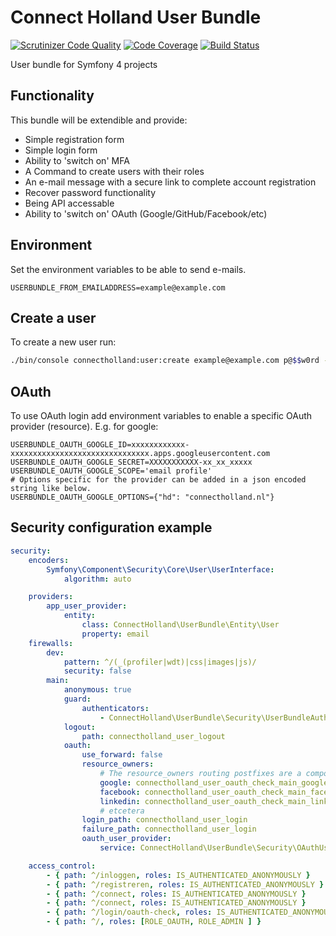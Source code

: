 # Connect Holland User Bundle

[![Scrutinizer Code Quality](https://scrutinizer-ci.com/g/ConnectHolland/user-bundle/badges/quality-score.png?b=master)](https://scrutinizer-ci.com/g/ConnectHolland/user-bundle/?branch=master)
[![Code Coverage](https://scrutinizer-ci.com/g/ConnectHolland/user-bundle/badges/coverage.png?b=master)](https://scrutinizer-ci.com/g/ConnectHolland/user-bundle/?branch=master)
[![Build Status](https://scrutinizer-ci.com/g/ConnectHolland/user-bundle/badges/build.png?b=master)](https://scrutinizer-ci.com/g/ConnectHolland/user-bundle/build-status/master)

User bundle for Symfony 4 projects

## Functionality

This bundle will be extendible and provide:

- Simple registration form
- Simple login form
- Ability to 'switch on' MFA
- A Command to create users with their roles
- An e-mail message with a secure link to complete account registration
- Recover password functionality
- Being API accessable
- Ability to 'switch on' OAuth (Google/GitHub/Facebook/etc)

## Environment

Set the environment variables to be able to send e-mails.

```dotenv
USERBUNDLE_FROM_EMAILADDRESS=example@example.com
```

## Create a user

To create a new user run:

```bash
./bin/console connectholland:user:create example@example.com p@$$w0rd --role=ROLE_USER
```

## OAuth

To use OAuth login add environment variables to enable a specific OAuth provider (resource). E.g. for google:
```dotenv
USERBUNDLE_OAUTH_GOOGLE_ID=xxxxxxxxxxxx-xxxxxxxxxxxxxxxxxxxxxxxxxxxxxxx.apps.googleusercontent.com
USERBUNDLE_OAUTH_GOOGLE_SECRET=XXXXXXXXXXX-xx_xx_xxxxx
USERBUNDLE_OAUTH_GOOGLE_SCOPE='email profile'
# Options specific for the provider can be added in a json encoded string like below.
USERBUNDLE_OAUTH_GOOGLE_OPTIONS={"hd": "connectholland.nl"}
```

## Security configuration example

```yaml
security:
    encoders:
        Symfony\Component\Security\Core\User\UserInterface:
            algorithm: auto

    providers:
        app_user_provider:
            entity:
                class: ConnectHolland\UserBundle\Entity\User
                property: email
    firewalls:
        dev:
            pattern: ^/(_(profiler|wdt)|css|images|js)/
            security: false
        main:
            anonymous: true
            guard:
                authenticators:
                    - ConnectHolland\UserBundle\Security\UserBundleAuthenticator
            logout:
                path: connectholland_user_logout
            oauth:
                use_forward: false
                resource_owners:
                    # The resource_owners routing postfixes are a composition of the firewall name and the resource name
                    google: connectholland_user_oauth_check_main_google
                    facebook: connectholland_user_oauth_check_main_facebook
                    linkedin: connectholland_user_oauth_check_main_linkedin
                    # etcetera
                login_path: connectholland_user_login
                failure_path: connectholland_user_login
                oauth_user_provider:
                    service: ConnectHolland\UserBundle\Security\OAuthUserProvider

    access_control:
        - { path: ^/inloggen, roles: IS_AUTHENTICATED_ANONYMOUSLY }
        - { path: ^/registreren, roles: IS_AUTHENTICATED_ANONYMOUSLY }
        - { path: ^/connect, roles: IS_AUTHENTICATED_ANONYMOUSLY }
        - { path: ^/connect, roles: IS_AUTHENTICATED_ANONYMOUSLY }
        - { path: ^/login/oauth-check, roles: IS_AUTHENTICATED_ANONYMOUSLY }
        - { path: ^/, roles: [ROLE_OAUTH, ROLE_ADMIN ] }
```
